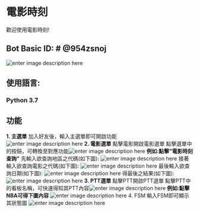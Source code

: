 # 電影時刻
 歡迎使用電影時刻!
 ##  Bot Basic ID: # @954zsnoj
 ![enter image description here](https://i.imgur.com/wlhAijQ.png)
## 使用語言:
### Python 3.7
##  功能
 **1. 主選單**
 加入好友後，輸入主選單即可開啟功能
![enter image description here](https://i.imgur.com/SQPZCIe.png)
 **2. 電影選單**
 點擊電影開啟電影選單
 點擊選單中的按鈕，可轉換至對應功能![enter image description here](https://i.imgur.com/IKwizdM.png)
 **例如:點擊"電影時刻查詢"**
 先輸入欲查詢地區之代碼(如下圖):
![enter image description here](https://i.imgur.com/4cyfgBT.jpg)
 接著輸入欲查詢電影之代碼(如下圖):
 ![enter image description here](https://i.imgur.com/XkEgAF0.jpg)
 最後輸入欲查詢日期(如下圖):
![enter image description here](https://i.imgur.com/3HLP2aI.jpg)
 得最後之結果(如下圖):
![enter image description here](https://i.imgur.com/GW61cnj.jpg)
 **3. PTT選單**
 點擊PTT開啟PTT選單
 點擊PTT中的看板名稱，可快速得知其PTT內容![enter image description here](https://i.imgur.com/AtI6kK5.png)
**例如:點擊NBA可得下圖內容**
![enter image description here](https://i.imgur.com/DliTZrC.jpg)
 4. FSM
 輸入FSM即可顯示其狀態圖
![enter image description here](https://i.imgur.com/F47rTME.png)
